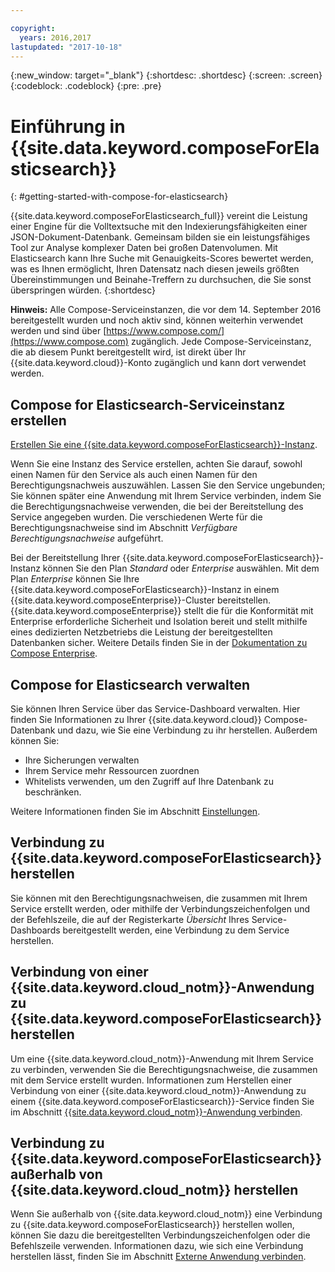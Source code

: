 ```yaml
---

copyright:
  years: 2016,2017
lastupdated: "2017-10-18"
---
```


{:new_window: target="_blank"}
{:shortdesc: .shortdesc}
{:screen: .screen}
{:codeblock: .codeblock}
{:pre: .pre}

# Einführung in {{site.data.keyword.composeForElasticsearch}}
{: #getting-started-with-compose-for-elasticsearch}

{{site.data.keyword.composeForElasticsearch_full}} vereint die Leistung einer Engine für die Volltextsuche mit den Indexierungsfähigkeiten einer JSON-Dokument-Datenbank. Gemeinsam bilden sie ein leistungsfähiges Tool zur Analyse komplexer Daten bei großen Datenvolumen. Mit Elasticsearch kann Ihre Suche mit Genauigkeits-Scores bewertet werden, was es Ihnen ermöglicht, Ihren Datensatz nach diesen jeweils größten Übereinstimmungen und Beinahe-Treffern zu durchsuchen, die Sie sonst überspringen würden.
{:shortdesc}

**Hinweis:** Alle Compose-Serviceinstanzen, die vor dem 14. September 2016 bereitgestellt wurden und noch aktiv sind, können weiterhin verwendet werden und sind über [https://www.compose.com/](https://www.compose.com) zugänglich. Jede Compose-Serviceinstanz, die ab diesem Punkt bereitgestellt wird, ist direkt über Ihr {{site.data.keyword.cloud}}-Konto zugänglich und kann dort verwendet werden.

## Compose for Elasticsearch-Serviceinstanz erstellen

[Erstellen Sie eine {{site.data.keyword.composeForElasticsearch}}-Instanz](https://console.bluemix.net/catalog/services/compose-for-elasticsearch/).

Wenn Sie eine Instanz des Service erstellen, achten Sie darauf, sowohl einen Namen für den Service als auch einen Namen für den Berechtigungsnachweis auszuwählen. Lassen Sie den Service ungebunden; Sie können später eine Anwendung mit Ihrem Service verbinden, indem Sie die Berechtigungsnachweise verwenden, die bei der Bereitstellung des Service angegeben wurden. Die verschiedenen Werte für die Berechtigungsnachweise sind im Abschnitt *Verfügbare Berechtigungsnachweise* aufgeführt.

Bei der Bereitstellung Ihrer {{site.data.keyword.composeForElasticsearch}}-Instanz können Sie den Plan *Standard* oder *Enterprise* auswählen. Mit dem Plan *Enterprise* können Sie Ihre {{site.data.keyword.composeForElasticsearch}}-Instanz in einem {{site.data.keyword.composeEnterprise}}-Cluster bereitstellen. {{site.data.keyword.composeEnterprise}} stellt die für die Konformität mit Enterprise erforderliche Sicherheit und Isolation bereit und stellt mithilfe eines dedizierten Netzbetriebs die Leistung der bereitgestellten Datenbanken sicher. Weitere Details finden Sie in der [Dokumentation zu Compose Enterprise](../ComposeEnterprise/index.html).

## Compose for Elasticsearch verwalten

Sie können Ihren Service über das Service-Dashboard verwalten. Hier finden Sie Informationen zu Ihrer {{site.data.keyword.cloud}} Compose-Datenbank und dazu, wie Sie eine Verbindung zu ihr herstellen. Außerdem können Sie:

- Ihre Sicherungen verwalten
- Ihrem Service mehr Ressourcen zuordnen 
- Whitelists verwenden, um den Zugriff auf Ihre Datenbank zu beschränken.

Weitere Informationen finden Sie im Abschnitt [Einstellungen](./dashboard-settings.html).

## Verbindung zu {{site.data.keyword.composeForElasticsearch}} herstellen

Sie können mit den Berechtigungsnachweisen, die zusammen mit Ihrem Service erstellt werden, oder mithilfe der Verbindungszeichenfolgen und der Befehlszeile, die auf der Registerkarte *Übersicht* Ihres Service-Dashboards bereitgestellt werden, eine Verbindung zu dem Service herstellen.

## Verbindung von einer {{site.data.keyword.cloud_notm}}-Anwendung zu {{site.data.keyword.composeForElasticsearch}} herstellen

Um eine {{site.data.keyword.cloud_notm}}-Anwendung mit Ihrem Service zu verbinden, verwenden Sie die Berechtigungsnachweise, die zusammen mit dem Service erstellt wurden. Informationen zum Herstellen einer Verbindung von einer {{site.data.keyword.cloud_notm}}-Anwendung zu einem {{site.data.keyword.composeForElasticsearch}}-Service finden Sie im Abschnitt [{{site.data.keyword.cloud_notm}}-Anwendung verbinden](./connecting-bluemix-app.html).

## Verbindung zu {{site.data.keyword.composeForElasticsearch}} außerhalb von {{site.data.keyword.cloud_notm}} herstellen

Wenn Sie außerhalb von {{site.data.keyword.cloud_notm}} eine Verbindung zu {{site.data.keyword.composeForElasticsearch}} herstellen wollen, können Sie dazu die bereitgestellten Verbindungszeichenfolgen oder die Befehlszeile verwenden. Informationen dazu, wie sich eine Verbindung herstellen lässt, finden Sie im Abschnitt [Externe Anwendung verbinden](./connecting-external.html).
